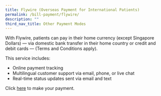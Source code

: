 ```yaml
---
title: Flywire (Overseas Payment for International Patients)
permalink: /bill-payment/flywire/
description: ""
third_nav_title: Other Payment Modes
---
```



With Flywire, patients can pay in their home currency (except Singapore Dollars) — via domestic bank transfer in their home country or credit and debit cards — (Terms and Conditions apply).

This service includes:  

*   Online payment tracking
*   Multilingual customer support via email, phone, or live chat
*   Real-time status updates sent via email and text  
    

Click [here](http://kkh.flywire.com/) to make your payment.